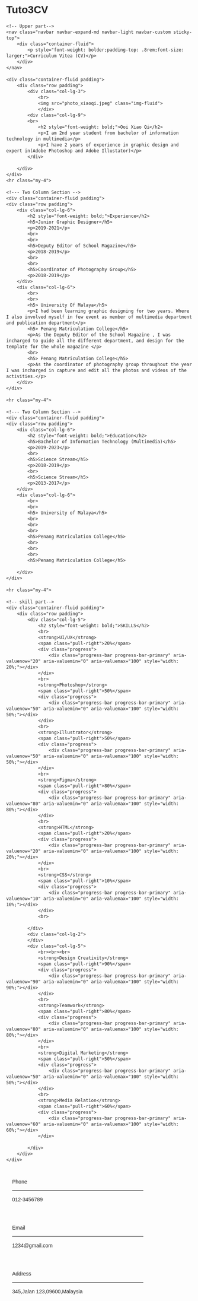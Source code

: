 # Tuto3CV

<!DOCTYPE html>
<html lang="en">
<head>
	<meta charset="utf-8">
	<meta name="viewport" content="width=device-width, initial-scale=1">
	<title>Cv tuto3</title>
	<link rel="stylesheet" href="https://maxcdn.bootstrapcdn.com/bootstrap/4.0.0/css/bootstrap.min.css">
	<script src="https://ajax.googleapis.com/ajax/libs/jquery/3.3.1/jquery.min.js"></script>
	<script src="https://cdnjs.cloudflare.com/ajax/libs/popper.js/1.12.9/umd/popper.min.js"></script>
	<script src="https://maxcdn.bootstrapcdn.com/bootstrap/4.0.0/js/bootstrap.min.js"></script>
	<script src="https://use.fontawesome.com/releases/v5.0.8/js/all.js"></script>
	<link href="style.css" rel="stylesheet">
	<link rel="stylesheet" href="https://m.w3newbie.com/you-tube.css">
</head>
<style>
html,body{
	height:100%;
	width:100%;
	font-family:sans-serif;
	color:#222;
}

.navbar {
  padding:.8rem;
}
.navbar-custom {
  background-color: #3f3f3f;
  color : #ffffff;
}
.navbar-nav li {
  padding-right:20px ;
 
}
.nav-link {
  font-size: 1.1em !important;
}
.padding {
  padding-bottom: 1rem;
}

.img-fluid {
 max-width: 50%;
 margin-left: 2em;
}

.my-4 {
  border-top: solid #3f3f3f;
}

footer {
  background-color: #3f3f3f;
  color : #ffffff;
  padding-top: 2rem;
}
hr.light {
  border-top: 1px solid #d5d5d5;
  width:75%;
  margin-top: .8rem;
  margin-bottom: 1rem;
}
footer a {
  color: #ffffff;
}
hr.light-100 {
  border-top: 1px solid #ffffff;
  width:100%;
  margin-top: .8rem;
  margin-bottom: 1rem;
}
[class*="col-"] {
      padding: 1rem;
  }

</style>
<body>
	 
	<!-- Upper part-->
	<nav class="navbar navbar-expand-md navbar-light navbar-custom sticky-top">
		<div class="container-fluid">
			<p style="font-weight: bolder;padding-top: .8rem;font-size: larger;">Curriculum Vitea (CV)</p>
		</div>
    </nav>
 
	<div class="container-fluid padding">
		<div class="row padding">
			<div class="col-lg-3">
				<br>
				<img src="photo_xiaoqi.jpeg" class="img-fluid">
				</div>
			<div class="col-lg-9">
            <br>
				<h2 style="font-weight: bold;">Ooi Xiao Qi</h2>
				<p>I am 2nd year student from bachelor of information technology in multimedia</p>
				<p>I have 2 years of experience in graphic design and expert in(Adobe Photoshop and Adobe Illustator)</p>
			</div>
         
		</div>
	</div>
	<hr class="my-4">
	
	<!--- Two Column Section -->
	<div class="container-fluid padding">
	<div class="row padding">
		<div class="col-lg-6">
			<h2 style="font-weight: bold;">Experience</h2>
			<h5>Junior Graphic Designer</h5>
            <p>2019-2021</p>
			<br>
			<br>
            <h5>Deputy Editor of School Magazine</h5>
            <p>2018-2019</p>
			<br>
			<br>
			<h5>Coordinator of Photography Group</h5>
            <p>2018-2019</p>
		</div>
		<div class="col-lg-6">
			<br>
			<br>
			<h5> University Of Malaya</h5>
			<p>I had been learning graphic designing for two years. Where I also involved myself in few event as member of multimedia department and publication department</p>
			<h5> Penang Matriculation College</h5>
			<p>As the Deputy Editor of the School Magazine , I was incharged to guide all the different department, and design for the template for the whole magazine </p>
			<br>
			<h5> Penang Matriculation College</h5>
			<p>As the coordinator of photography group throughout the year I was incharged in capture and edit all the photos and videos of the activities.</p>				
		</div>
	</div>

	<hr class="my-4">
	
	<!--- Two Column Section -->
	<div class="container-fluid padding">
	<div class="row padding">
		<div class="col-lg-6">
			<h2 style="font-weight: bold;">Education</h2>
			<h5>Bachelor of Information Technology (Multimedia)</h5>
            <p>2019-2023</p>
			<br>
            <h5>Science Stream</h5>
            <p>2018-2019</p>
			<br>
			<h5>Science Stream</h5>
            <p>2013-2017</p>
		</div>
		<div class="col-lg-6">
			<br>
			<br>
			<h5> University of Malaya</h5>
			<br>
			<br>
			<br>
			<h5>Penang Matriculation College</h5>
			<br>
			<br>
			<br>			
			<h5>Penang Matriculation College</h5>
			
		</div>
	</div>
	
	<hr class="my-4">
	
	<!-- skill part--> 
	<div class="container-fluid padding">
		<div class="row padding">
			<div class="col-lg-5">
				<h2 style="font-weight: bold;">SKILLS</h2>
				<br>
				<strong>UI/UX</strong>
				<span class="pull-right">20%</span>
				<div class="progress">
					<div class="progress-bar progress-bar-primary" aria-valuenow="20" aria-valuemin="0" aria-valuemax="100" style="width: 20%;"></div>
				</div>
				<br>
				<strong>Photoshop</strong>
				<span class="pull-right">50%</span>
				<div class="progress">
					<div class="progress-bar progress-bar-primary" aria-valuenow="50" aria-valuemin="0" aria-valuemax="100" style="width: 50%;"></div>
				</div>
				<br>
				<strong>Illustrator</strong>
				<span class="pull-right">50%</span>
				<div class="progress">
					<div class="progress-bar progress-bar-primary" aria-valuenow="50" aria-valuemin="0" aria-valuemax="100" style="width: 50%;"></div>
				</div>
				<br>
				<strong>Figma</strong>
				<span class="pull-right">80%</span>
				<div class="progress">
					<div class="progress-bar progress-bar-primary" aria-valuenow="80" aria-valuemin="0" aria-valuemax="100" style="width: 80%;"></div>
				</div>
				<br>
				<strong>HTML</strong>
				<span class="pull-right">20%</span>
				<div class="progress">
					<div class="progress-bar progress-bar-primary" aria-valuenow="20" aria-valuemin="0" aria-valuemax="100" style="width: 20%;"></div>
				</div>
				<br>
				<strong>CSS</strong>
				<span class="pull-right">10%</span>
				<div class="progress">
					<div class="progress-bar progress-bar-primary" aria-valuenow="10" aria-valuemin="0" aria-valuemax="100" style="width: 10%;"></div>
				</div>
				<br>

			</div>
			<div class="col-lg-2">
			</div>
			<div class="col-lg-5">
				<br><br><br>
				<strong>Design Creativity</strong>
				<span class="pull-right">90%</span>
				<div class="progress">
					<div class="progress-bar progress-bar-primary" aria-valuenow="90" aria-valuemin="0" aria-valuemax="100" style="width: 90%;"></div>
				</div>
				<br>
				<strong>Teamwork</strong>
				<span class="pull-right">80%</span>
				<div class="progress">
					<div class="progress-bar progress-bar-primary" aria-valuenow="80" aria-valuemin="0" aria-valuemax="100" style="width: 80%;"></div>
				</div>
				<br>
				<strong>Digital Marketing</strong>
				<span class="pull-right">50%</span>
				<div class="progress">
					<div class="progress-bar progress-bar-primary" aria-valuenow="50" aria-valuemin="0" aria-valuemax="100" style="width: 50%;"></div>
				</div>
				<br>
				<strong>Media Relation</strong>
				<span class="pull-right">60%</span>
				<div class="progress">
					<div class="progress-bar progress-bar-primary" aria-valuenow="60" aria-valuemin="0" aria-valuemax="100" style="width: 60%;"></div>
				</div>
				
			</div>
		</div>
	</div>
</div>
	
<footer>
	<div class="container-fluid padding">
		<div class="row text-center">
			<div class="col-md-4">
			<p>Phone</p>
			<hr class="light">
			<p>012-3456789</p>
			</div>
			<div class="col-md-4">
				<p>Email</p>
				<hr class="light">
				<p>1234@gmail.com</p>
			</div>		
			<div class="col-md-4">
				<p>Address</p>
				<hr class="light">
				<p>345,Jalan 123,09600,Malaysia<p>
			</div>
		</div>
	</div>
</footer>
</body>
</html>

